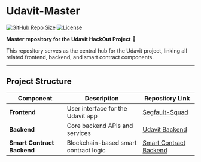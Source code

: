 # Udavit-Master

[![GitHub Repo Size](https://img.shields.io/github/repo-size/vaishcodescape/Udavit-Master)](https://github.com/vaishcodescape/Udavit-Master)
[![License](https://img.shields.io/github/license/vaishcodescape/Udavit-Master)](https://github.com/vaishcodescape/Udavit-Master/blob/main/LICENSE)

**Master repository for the Udavit HackOut Project** 🚀  

This repository serves as the central hub for the Udavit project, linking all related frontend, backend, and smart contract components.  

---

## Project Structure

| Component                  | Description                        | Repository Link |
|----------------------------|------------------------------------|----------------|
| **Frontend**               | User interface for the Udavit app  | [Segfault-Squad](https://github.com/vaishcodescape/Segfault-Squad) |
| **Backend**                | Core backend APIs and services      | [Udavit Backend](https://github.com/vaishcodescape/Udavit-Backend) |
| **Smart Contract Backend** | Blockchain-based smart contract logic | [Smart Contract Backend](https://github.com/vaishcodescape/smartcontract-backend) |
